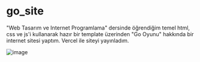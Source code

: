 # go_site
"Web Tasarım ve Internet Programlama" dersinde öğrendiğim temel html, css ve js'i kullanarak hazır bir template üzerinden "Go Oyunu" hakkında bir internet sitesi yaptım. Vercel ile siteyi yayınladım.

![image](https://github.com/KaganMuslu/go_site/assets/71410113/6c60db6d-b1b4-4505-829e-9e73a9d70f94)
